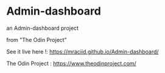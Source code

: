 # Admin-dashboard
an Admin-dashboard project 

from "The Odin Project"

See it live here !: https://mraciid.github.io/Admin-dashboard/

The Odin Project : https://www.theodinproject.com/

